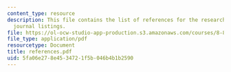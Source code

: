 ```yaml
---
content_type: resource
description: This file contains the list of references for the research paper and
  journal listings.
file: https://ol-ocw-studio-app-production.s3.amazonaws.com/courses/8-811-particle-physics-ii-fall-2005/5fa06e278e4534721f5b046b4b1b2590_references.pdf
file_type: application/pdf
resourcetype: Document
title: references.pdf
uid: 5fa06e27-8e45-3472-1f5b-046b4b1b2590
---
```

